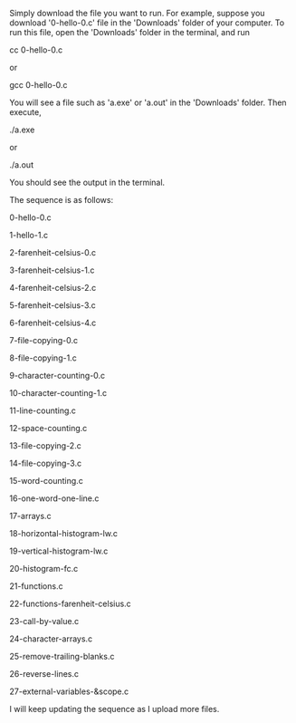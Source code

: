 Simply download the file you want to run.
For example, suppose you download '0-hello-0.c' file in the 'Downloads' folder of your computer.
To run this file, open the 'Downloads' folder in the terminal, and run

cc 0-hello-0.c

or

gcc 0-hello-0.c

You will see a file such as 'a.exe' or 'a.out' in the 'Downloads' folder.
Then execute,

./a.exe

or

./a.out

You should see the output in the terminal.

The sequence is as follows:

0-hello-0.c

1-hello-1.c

2-farenheit-celsius-0.c

3-farenheit-celsius-1.c

4-farenheit-celsius-2.c

5-farenheit-celsius-3.c

6-farenheit-celsius-4.c

7-file-copying-0.c

8-file-copying-1.c

9-character-counting-0.c

10-character-counting-1.c

11-line-counting.c

12-space-counting.c

13-file-copying-2.c

14-file-copying-3.c

15-word-counting.c

16-one-word-one-line.c

17-arrays.c

18-horizontal-histogram-lw.c

19-vertical-histogram-lw.c

20-histogram-fc.c

21-functions.c

22-functions-farenheit-celsius.c

23-call-by-value.c

24-character-arrays.c

25-remove-trailing-blanks.c

26-reverse-lines.c

27-external-variables-&scope.c

I will keep updating the sequence as I upload more files.
